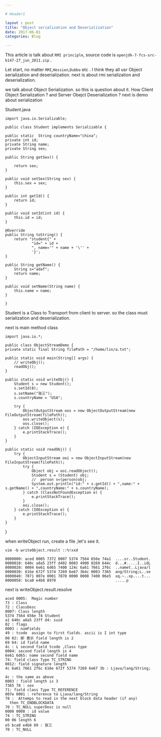 ```yaml
---

# Header1

layout : post
title: "Object serialization and Deserialization"
date: 2017-06-01
categories: Blog

---
```


This article is talk about `RMI principle`, source code is `openjdk-7-fcs-src-b147-27_jun_2011.zip` .

Let start, no matter `RMI`,`Hessien`,`Dubbo` etc . I think they all usr Object serialization and deserialization. next is about rmi serialization
and deserialization.

 we talk about Object Serialization. so this is question about it. How Client Object Serialization ? and Server Obejct Deserialization ?
next is demo about serialization

Student.java




    import java.io.Serializable;
    
    public class Student implements Serializable {  
	  
    public static  String countryName="china";  
    private int id;  
    private String name;  
    private String sex;  
  
    public String getSex() {  
  
        return sex;  
    }  
  
    public void setSex(String sex) {  
        this.sex = sex;  
    }  
  
    public int getId() {  
        return id;  
    }  
  
    public void setId(int id) {  
        this.id = id;  
    }  
  
    @Override  
    public String toString() {  
        return "student{" +  
                "id=" + id +  
                ", name='" + name + '\'' +  
                '}';  
    }  
  
    public String getName() {  
        String s="adaf";  
        return name;  
    }  
  
    public void setName(String name) {  
        this.name = name;  
    }
  
    } 

Student is a Class to Transport from client to server. so the class must serialization and deserialization.

next is main method class

    
    

    import java.io.*;

    public class ObjectStreamDemo {
    private static final String filePath = "/home/lin/a.txt";

    public static void main(String[] args) {
        // writeObj();  
        readObj();
    }

    public static void writeObj() {
        Student s = new Student();
        s.setId(8);
        s.setName("张三");
        s.countryName = "USA";

        try {
            ObjectOutputStream oos = new ObjectOutputStream(new FileOutputStream(filePath));
            oos.writeObject(s);
            oos.close();
        } catch (IOException e) {
            e.printStackTrace();
        }
    }

    public static void readObj() {
        try {
            ObjectInputStream ooi = new ObjectInputStream(new FileInputStream(filePath));
            try {
                Object obj = ooi.readObject();
                Student s = (Student) obj;
                //  person s=(person)obj;       
                System.out.println("id:" + s.getId() + ",name:" + s.getName() + ",countryName:" + s.countryName);
            } catch (ClassNotFoundException e) {
                e.printStackTrace();
            }
            ooi.close();
        } catch (IOException e) {
            e.printStackTrace();
        }
    }
}


when writeObject run, create a file ,let's see it.

`vim -b writeObject.result
::%!xxd
`

    0000000: aced 0005 7372 0007 5374 7564 656e 74a1  ....sr..Student.
    0000010: 640c a8a5 23ff d402 0003 4900 0269 644c  d...#.....I..idL
    0000020: 0004 6e61 6d65 7400 124c 6a61 7661 2f6c  ..namet..Ljava/l
    0000030: 616e 672f 5374 7269 6e67 3b4c 0003 7365  ang/String;L..se
    0000040: 7871 007e 0001 7870 0000 0008 7400 06e5  xq.~..xp....t...
    0000050: bca0 e4b8 8970                           .....p

next is writeObject.result.resolve

    aced 0005:  Magic number
    73 : Class
    72 : ClassDesc
    0007: Class length
    5374 7564 656e 74 Student
    a1 640c a8a5 23ff d4: suid
    02 : flags
    0003 : numFields
    49 : tcode  assign to first fields. ascii is I int type
    00 02: 即 表示 field length is 2
    69 64: id field name
    4c : L second field tcode ,Class type
    0004: second field length is 4
    6e61 6d65: name second field name
    74: field class Type TC_STRING
    0012: field signature length
    4c 6a61 7661 2f6c 616e 672f 5374 7269 6e67 3b : Ljava/lang/String;

    4c : the same as above
    0003 : field length is 3
    7365 78 : sex
    71: field class Type TC_REFERENCE
    007e 0001 : reference to Ljava/lang/String
    78 :  Attemps to read in the next block data header (if any)
      then TC_ENDBLOCKDATA
    70 : TC_NULL superDesc is null
    0000 0008 : id value
    74 : TC_STRING
    00 06 length 6
    e5 bca0 e4b8 89 : 张三
    70 : TC_NULL

